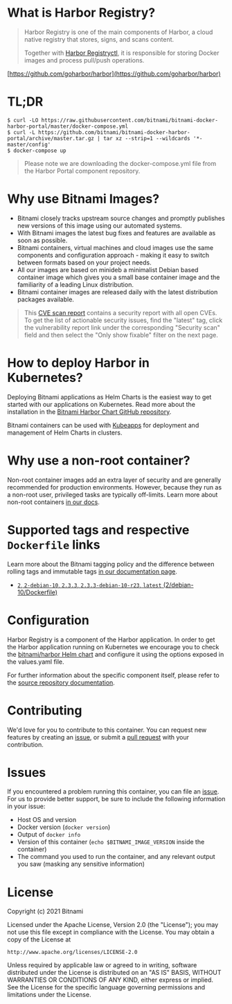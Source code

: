 # What is Harbor Registry?

> Harbor Registry is one of the main components of Harbor, a cloud native registry that stores, signs, and scans content.
>
> Together with [Harbor Registryctl](https://github.com/bitnami/bitnami-docker-registryctl), it is responsible for storing Docker images and process pull/push operations.

[https://github.com/goharbor/harbor](https://github.com/goharbor/harbor)

# TL;DR

```console
$ curl -LO https://raw.githubusercontent.com/bitnami/bitnami-docker-harbor-portal/master/docker-compose.yml
$ curl -L https://github.com/bitnami/bitnami-docker-harbor-portal/archive/master.tar.gz | tar xz --strip=1 --wildcards '*-master/config'
$ docker-compose up
```

> Please note we are downloading the docker-compose.yml file from the Harbor Portal component repository.

# Why use Bitnami Images?

* Bitnami closely tracks upstream source changes and promptly publishes new versions of this image using our automated systems.
* With Bitnami images the latest bug fixes and features are available as soon as possible.
* Bitnami containers, virtual machines and cloud images use the same components and configuration approach - making it easy to switch between formats based on your project needs.
* All our images are based on minideb a minimalist Debian based container image which gives you a small base container image and the familiarity of a leading Linux distribution.
* Bitnami container images are released daily with the latest distribution packages available.


> This [CVE scan report](https://quay.io/repository/bitnami/harbor-registry?tab=tags) contains a security report with all open CVEs. To get the list of actionable security issues, find the "latest" tag, click the vulnerability report link under the corresponding "Security scan" field and then select the "Only show fixable" filter on the next page.

# How to deploy Harbor in Kubernetes?

Deploying Bitnami applications as Helm Charts is the easiest way to get started with our applications on Kubernetes. Read more about the installation in the [Bitnami Harbor Chart GitHub repository](https://github.com/bitnami/charts/tree/master/bitnami/harbor).

Bitnami containers can be used with [Kubeapps](https://kubeapps.com/) for deployment and management of Helm Charts in clusters.

# Why use a non-root container?

Non-root container images add an extra layer of security and are generally recommended for production environments. However, because they run as a non-root user, privileged tasks are typically off-limits. Learn more about non-root containers [in our docs](https://docs.bitnami.com/tutorials/work-with-non-root-containers/).

# Supported tags and respective `Dockerfile` links

Learn more about the Bitnami tagging policy and the difference between rolling tags and immutable tags [in our documentation page](https://docs.bitnami.com/tutorials/understand-rolling-tags-containers/).


* [`2`, `2-debian-10`, `2.3.3`, `2.3.3-debian-10-r23`, `latest` (2/debian-10/Dockerfile)](https://github.com/bitnami/bitnami-docker-harbor-registry/blob/2.3.3-debian-10-r23/2/debian-10/Dockerfile)

# Configuration

Harbor Registry is a component of the Harbor application. In order to get the Harbor application running on Kubernetes we encourage you to check the [bitnami/harbor Helm chart](https://github.com/bitnami/charts/tree/master/bitnami/harbor) and configure it using the options exposed in the values.yaml file.

For further information about the specific component itself, please refer to the [source repository documentation](https://github.com/goharbor/harbor/tree/master/docs).

# Contributing

We'd love for you to contribute to this container. You can request new features by creating an [issue](https://github.com/bitnami/bitnami-docker-harbor-registry/issues), or submit a [pull request](https://github.com/bitnami/bitnami-docker-harbor-registry/pulls) with your contribution.

# Issues

If you encountered a problem running this container, you can file an [issue](https://github.com/bitnami/bitnami-docker-harbor-registry/issues/new). For us to provide better support, be sure to include the following information in your issue:

- Host OS and version
- Docker version (`docker version`)
- Output of `docker info`
- Version of this container (`echo $BITNAMI_IMAGE_VERSION` inside the container)
- The command you used to run the container, and any relevant output you saw (masking any sensitive information)

# License

Copyright (c) 2021 Bitnami

Licensed under the Apache License, Version 2.0 (the "License");
you may not use this file except in compliance with the License.
You may obtain a copy of the License at

    http://www.apache.org/licenses/LICENSE-2.0

Unless required by applicable law or agreed to in writing, software
distributed under the License is distributed on an "AS IS" BASIS,
WITHOUT WARRANTIES OR CONDITIONS OF ANY KIND, either express or implied.
See the License for the specific language governing permissions and
limitations under the License.
